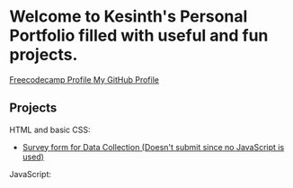 <html>
  <head>
    <meta charset="UTF-8">
    <meta name="author" content="Kesinth Arul Leslie">
    <meta name="viewport" content="width=device-width,initial scale=1.0">
    <title>Personal Portfolio</title>
  </head>
  <body>
    <h1>Welcome to Kesinth's Personal Portfolio filled with useful and fun projects.</h1>
    <nav>
    <a href="https://www.freecodecamp.org/kesdude" target=_blank> Freecodecamp Profile </a>
    <a href="https://github.com/Kesduden"> My GitHub Profile</a>
    <!--<a href="#projects"> Projects </a>-->
    </nav>
    <h2 id="projects">Projects</h2>
    <section class="project" id="html-and-css">HTML and basic CSS:
    <ul>
    <li><a href="https://codepen.io/John3-16/pen/ZEyvYPb" target=_blank> Survey form for Data Collection (Doesn't submit since no JavaScript is used) </a></li>
    <!--<li><a href=https://codepen.io//your-work/John3-16/pen/RwgMbVQ?editors=1111 target=_blank>Brief Technical Documentation (not mobile friendly) </a> </li>-->
    </ul>
    </section>
    <section class="project" id="js">JavaScript:</section>
  </body>
</html>
